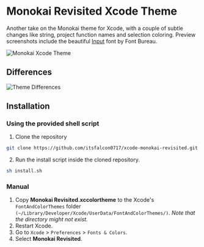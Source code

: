# Monokai Revisited Xcode Theme

Another take on the Monokai theme for Xcode, with a couple of subtle changes like string, project function names and selection coloring.
Preview screenshots include the beautiful [Input](http://input.fontbureau.com/) font by Font Bureau.

![Monokai Xcode Theme](http://f.cl.ly/items/2r122h2U0A3Q3L0a1a2l/monokai_revisited_preview.png)

## Differences

![Theme Differences](http://f.cl.ly/items/310Z1O0K0s2m3w2k3y0e/monokai_revisited_compared.png)

## Installation

### Using the provided shell script

1. Clone the repository

```bash
git clone https://github.com/itsfalcon0717/xcode-monokai-revisited.git
```


2. Run the install script inside the cloned repository.

```bash
sh install.sh
```

### Manual

1. Copy **Monokai Revisited.xccolortheme** to the Xcode's ``FontAndColorThemes`` folder ``(~/Library/Developer/Xcode/UserData/FontAndColorThemes/)``. *Note that the directory might not exist.*
2. Restart Xcode.
3. Go to `Xcode` > `Preferences` > `Fonts & Colors`.
4. Select **Monokai Revisited**.
